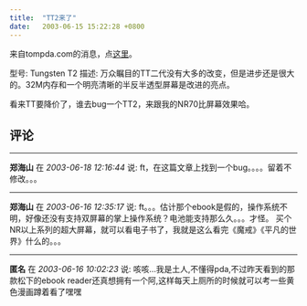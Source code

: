 ```yaml
---
title:  "TT2来了"
date:   2003-06-15 15:22:28 +0800
---
```


来自tompda.com的消息，点[这里](http://tompda.com/neirong.asp?id=153)。  

型号: Tungsten T2
描述: 万众瞩目的TT二代没有大多的改变，但是进步还是很大的。32M内存和一个明亮清晰的半反半透型屏幕是改进的亮点。

看来TT要降价了，谁去bug一个TT2，来跟我的NR70比屏幕效果哈。  


## 评论

*****
**郑海山** 在 *2003-06-18 12:16:44* 说: ft，在这篇文章上找到一个bug。。。。留着不修改。。。


*****
**郑海山** 在 *2003-06-16 12:35:17* 说: ft。。。估计那个ebook是假的，操作系统不明，好像还没有支持双屏幕的掌上操作系统？电池能支持那么久。。。才怪。
买个NR以上系列的超大屏幕，就可以看电子书了，我就是这么看完《魔戒》《平凡的世界》什么的。。。

*****
**匿名** 在 *2003-06-16 10:02:23* 说: 咳咳...我是土人,不懂得pda,不过昨天看到的那款松下的ebook reader还真想拥有一个阿,这样每天上厕所的时候就可以考一些黄色漫画蹲着看了嘿嘿

